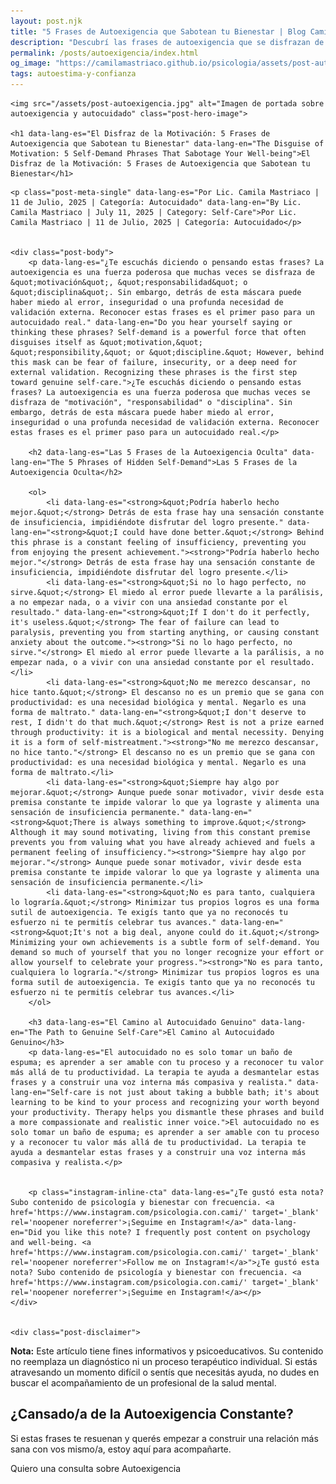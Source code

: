 ```yaml
---
layout: post.njk
title: "5 Frases de Autoexigencia que Sabotean tu Bienestar | Blog Camila Mastriaco"
description: "Descubrí las frases de autoexigencia que se disfrazan de motivación. Aprendé a reconocer el miedo al error y a priorizar el autocuidado y el descanso."
permalink: /posts/autoexigencia/index.html
og_image: "https://camilamastriaco.github.io/psicologia/assets/post-autoexigencia.jpg"
tags: autoestima-y-confianza
---
```



    
    <img src="/assets/post-autoexigencia.jpg" alt="Imagen de portada sobre autoexigencia y autocuidado" class="post-hero-image">
    
    <h1 data-lang-es="El Disfraz de la Motivación: 5 Frases de Autoexigencia que Sabotean tu Bienestar" data-lang-en="The Disguise of Motivation: 5 Self-Demand Phrases That Sabotage Your Well-being">El Disfraz de la Motivación: 5 Frases de Autoexigencia que Sabotean tu Bienestar</h1>
<div id="share-buttons-container"></div>

    <p class="post-meta-single" data-lang-es="Por Lic. Camila Mastriaco | 11 de Julio, 2025 | Categoría: Autocuidado" data-lang-en="By Lic. Camila Mastriaco | July 11, 2025 | Category: Self-Care">Por Lic. Camila Mastriaco | 11 de Julio, 2025 | Categoría: Autocuidado</p>
    
    
    <div class="post-body">
        <p data-lang-es="¿Te escuchás diciendo o pensando estas frases? La autoexigencia es una fuerza poderosa que muchas veces se disfraza de &quot;motivación&quot;, &quot;responsabilidad&quot; o &quot;disciplina&quot;. Sin embargo, detrás de esta máscara puede haber miedo al error, inseguridad o una profunda necesidad de validación externa. Reconocer estas frases es el primer paso para un autocuidado real." data-lang-en="Do you hear yourself saying or thinking these phrases? Self-demand is a powerful force that often disguises itself as &quot;motivation,&quot; &quot;responsibility,&quot; or &quot;discipline.&quot; However, behind this mask can be fear of failure, insecurity, or a deep need for external validation. Recognizing these phrases is the first step toward genuine self-care.">¿Te escuchás diciendo o pensando estas frases? La autoexigencia es una fuerza poderosa que muchas veces se disfraza de "motivación", "responsabilidad" o "disciplina". Sin embargo, detrás de esta máscara puede haber miedo al error, inseguridad o una profunda necesidad de validación externa. Reconocer estas frases es el primer paso para un autocuidado real.</p>

        <h2 data-lang-es="Las 5 Frases de la Autoexigencia Oculta" data-lang-en="The 5 Phrases of Hidden Self-Demand">Las 5 Frases de la Autoexigencia Oculta</h2>
        
        <ol>
            <li data-lang-es="<strong>&quot;Podría haberlo hecho mejor.&quot;</strong> Detrás de esta frase hay una sensación constante de insuficiencia, impidiéndote disfrutar del logro presente." data-lang-en="<strong>&quot;I could have done better.&quot;</strong> Behind this phrase is a constant feeling of insufficiency, preventing you from enjoying the present achievement."><strong>"Podría haberlo hecho mejor."</strong> Detrás de esta frase hay una sensación constante de insuficiencia, impidiéndote disfrutar del logro presente.</li>
            <li data-lang-es="<strong>&quot;Si no lo hago perfecto, no sirve.&quot;</strong> El miedo al error puede llevarte a la parálisis, a no empezar nada, o a vivir con una ansiedad constante por el resultado." data-lang-en="<strong>&quot;If I don't do it perfectly, it's useless.&quot;</strong> The fear of failure can lead to paralysis, preventing you from starting anything, or causing constant anxiety about the outcome."><strong>"Si no lo hago perfecto, no sirve."</strong> El miedo al error puede llevarte a la parálisis, a no empezar nada, o a vivir con una ansiedad constante por el resultado.</li>
            <li data-lang-es="<strong>&quot;No me merezco descansar, no hice tanto.&quot;</strong> El descanso no es un premio que se gana con productividad: es una necesidad biológica y mental. Negarlo es una forma de maltrato." data-lang-en="<strong>&quot;I don't deserve to rest, I didn't do that much.&quot;</strong> Rest is not a prize earned through productivity: it is a biological and mental necessity. Denying it is a form of self-mistreatment."><strong>"No me merezco descansar, no hice tanto."</strong> El descanso no es un premio que se gana con productividad: es una necesidad biológica y mental. Negarlo es una forma de maltrato.</li>
            <li data-lang-es="<strong>&quot;Siempre hay algo por mejorar.&quot;</strong> Aunque puede sonar motivador, vivir desde esta premisa constante te impide valorar lo que ya lograste y alimenta una sensación de insuficiencia permanente." data-lang-en="<strong>&quot;There is always something to improve.&quot;</strong> Although it may sound motivating, living from this constant premise prevents you from valuing what you have already achieved and fuels a permanent feeling of insufficiency."><strong>"Siempre hay algo por mejorar."</strong> Aunque puede sonar motivador, vivir desde esta premisa constante te impide valorar lo que ya lograste y alimenta una sensación de insuficiencia permanente.</li>
            <li data-lang-es="<strong>&quot;No es para tanto, cualquiera lo lograría.&quot;</strong> Minimizar tus propios logros es una forma sutil de autoexigencia. Te exigís tanto que ya no reconocés tu esfuerzo ni te permitís celebrar tus avances." data-lang-en="<strong>&quot;It's not a big deal, anyone could do it.&quot;</strong> Minimizing your own achievements is a subtle form of self-demand. You demand so much of yourself that you no longer recognize your effort or allow yourself to celebrate your progress."><strong>"No es para tanto, cualquiera lo lograría."</strong> Minimizar tus propios logros es una forma sutil de autoexigencia. Te exigís tanto que ya no reconocés tu esfuerzo ni te permitís celebrar tus avances.</li>
        </ol>

        <h3 data-lang-es="El Camino al Autocuidado Genuino" data-lang-en="The Path to Genuine Self-Care">El Camino al Autocuidado Genuino</h3>
        <p data-lang-es="El autocuidado no es solo tomar un baño de espuma; es aprender a ser amable con tu proceso y a reconocer tu valor más allá de tu productividad. La terapia te ayuda a desmantelar estas frases y a construir una voz interna más compasiva y realista." data-lang-en="Self-care is not just about taking a bubble bath; it's about learning to be kind to your process and recognizing your worth beyond your productivity. Therapy helps you dismantle these phrases and build a more compassionate and realistic inner voice.">El autocuidado no es solo tomar un baño de espuma; es aprender a ser amable con tu proceso y a reconocer tu valor más allá de tu productividad. La terapia te ayuda a desmantelar estas frases y a construir una voz interna más compasiva y realista.</p>
        
        
        <p class="instagram-inline-cta" data-lang-es="¿Te gustó esta nota? Subo contenido de psicología y bienestar con frecuencia. <a href='https://www.instagram.com/psicologia.con.cami/' target='_blank' rel='noopener noreferrer'>¡Seguime en Instagram!</a>" data-lang-en="Did you like this note? I frequently post content on psychology and well-being. <a href='https://www.instagram.com/psicologia.con.cami/' target='_blank' rel='noopener noreferrer'>Follow me on Instagram!</a>">¿Te gustó esta nota? Subo contenido de psicología y bienestar con frecuencia. <a href='https://www.instagram.com/psicologia.con.cami/' target='_blank' rel='noopener noreferrer'>¡Seguime en Instagram!</a></p>
    </div>
    
    
    <div class="post-disclaimer">
<p data-lang-es="<strong>Nota:</strong> Este artículo tiene fines informativos y psicoeducativos. Su contenido no reemplaza un diagnóstico ni un proceso terapéutico individual. Si estás atravesando un momento difícil o sentís que necesitás ayuda, no dudes en buscar el acompañamiento de un profesional de la salud mental." data-lang-en="<strong>Disclaimer:</strong> This article is for informational and psychoeducational purposes only. It is not a substitute for a professional diagnosis or an individual therapeutic process. If you are going through a difficult time or feel you need help, do not hesitate to seek support from a mental health professional.">
<strong>Nota:</strong> Este artículo tiene fines informativos y psicoeducativos. Su contenido no reemplaza un diagnóstico ni un proceso terapéutico individual. Si estás atravesando un momento difícil o sentís que necesitás ayuda, no dudes en buscar el acompañamiento de un profesional de la salud mental.
</p>
</div>

<section id="cta-post" class="animate-on-scroll">
        <h2 data-lang-es="¿Cansado/a de la Autoexigencia Constante?" data-lang-en="Tired of Constant Self-Demand?">¿Cansado/a de la Autoexigencia Constante?</h2>
        <p data-lang-es="Si estas frases te resuenan y querés empezar a construir una relación más sana con vos mismo/a, estoy aquí para acompañarte." data-lang-en="If these phrases resonate with you and you want to start building a healthier relationship with yourself, I'm here to support you.">Si estas frases te resuenan y querés empezar a construir una relación más sana con vos mismo/a, estoy aquí para acompañarte.</p>
        <a 
            class="btn whatsapp-trigger" 
            data-location="post_autoexigencia_cta" 
            target="_blank" 
            rel="noopener noreferrer" 
            data-lang-es="Quiero una consulta sobre Autoexigencia" 
            data-lang-en="I want a consultation about Self-Demand" 
            data-whatsapp-es="Hola Camila, leí tu nota sobre Autoexigencia y quisiera consultarte sobre las sesiones." 
            data-whatsapp-en="Hi Camila, I read your note about Self-Demand and would like to ask about the sessions." 
        >Quiero una consulta sobre Autoexigencia</a>
    </section>

